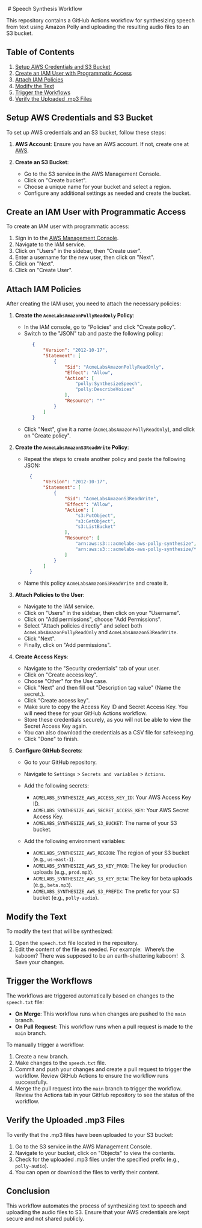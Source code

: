  # Speech Synthesis Workflow

This repository contains a GitHub Actions workflow for synthesizing speech from text using Amazon Polly and uploading the resulting audio files to an S3 bucket.

## Table of Contents
1. [Setup AWS Credentials and S3 Bucket](#setup-aws-credentials-and-s3-bucket)
2. [Create an IAM User with Programmatic Access](#create-an-iam-user-with-programmatic-access)
3. [Attach IAM Policies](#attach-iam-policies)
4. [Modify the Text](#modify-the-text)
5. [Trigger the Workflows](#trigger-the-workflows)
6. [Verify the Uploaded .mp3 Files](#verify-the-uploaded-mp3-files)

## Setup AWS Credentials and S3 Bucket

To set up AWS credentials and an S3 bucket, follow these steps:

1. **AWS Account**: Ensure you have an AWS account. If not, create one at [AWS](https://aws.amazon.com/).

2. **Create an S3 Bucket**:
   - Go to the S3 service in the AWS Management Console.
   - Click on "Create bucket".
   - Choose a unique name for your bucket and select a region.
   - Configure any additional settings as needed and create the bucket.

## Create an IAM User with Programmatic Access

To create an IAM user with programmatic access:

1. Sign in to the [AWS Management Console](https://aws.amazon.com/console/).
2. Navigate to the IAM service.
3. Click on "Users" in the sidebar, then "Create user".
4. Enter a username for the new user, then click on "Next".
5. Click on "Next".
6. Click on "Create User".

## Attach IAM Policies

After creating the IAM user, you need to attach the necessary policies:

1. **Create the `AcmeLabsAmazonPollyReadOnly` Policy**:
   - In the IAM console, go to "Policies" and click "Create policy".
   - Switch to the "JSON" tab and paste the following policy:
     ```json
        {
            "Version": "2012-10-17",
            "Statement": [
                {
                    "Sid": "AcmeLabsAmazonPollyReadOnly",
                    "Effect": "Allow",
                    "Action": [
                        "polly:SynthesizeSpeech",
                        "polly:DescribeVoices"
                    ],
                    "Resource": "*"
                }
            ]
        }
     ```
   - Click "Next", give it a name (`AcmeLabsAmazonPollyReadOnly`), and click on "Create policy".

2. **Create the `AcmeLabsAmazonS3ReadWrite` Policy**:
   - Repeat the steps to create another policy and paste the following JSON:
     ```json
       {
            "Version": "2012-10-17",
            "Statement": [
                {
                    "Sid": "AcmeLabsAmazonS3ReadWrite",
                    "Effect": "Allow",
                    "Action": [
                        "s3:PutObject",
                        "s3:GetObject",
                        "s3:ListBucket"
                    ],
                    "Resource": [
                        "arn:aws:s3:::acmelabs-aws-polly-synthesize",
                        "arn:aws:s3:::acmelabs-aws-polly-synthesize/*"
                    ]
                }
            ]
       }
     ```
   - Name this policy `AcmeLabsAmazonS3ReadWrite` and create it.

3. **Attach Policies to the User**:
   - Navigate to the IAM service.
   - Click on "Users" in the sidebar, then click on your "Username".
   - Click on "Add permissions", choose "Add Permissions".
   - Select "Attach policies directly" and select both `AcmeLabsAmazonPollyReadOnly` and `AcmeLabsAmazonS3ReadWrite`.
   - Click "Next".
   - Finally, click on "Add permissions".

4. **Create Access Keys**:
   - Navigate to the "Security credentials" tab of your user.
   - Click on "Create access key".
   - Choose "Other" for the Use case.
   - Click "Next" and then fill out "Description tag value" (Name the secret.).
   - Click "Create access key".
   - Make sure to copy the Access Key ID and Secret Access Key. You will need these for your GitHub Actions workflow.
   - Store these credentials securely, as you will not be able to view the Secret Access Key again.
   - You can also download the credentials as a CSV file for safekeeping.
   - Click "Done" to finish.

5. **Configure GitHub Secrets**:
   - Go to your GitHub repository.
   - Navigate to `Settings` > `Secrets and variables` > `Actions`.
   - Add the following secrets:
     - `ACMELABS_SYNTHESIZE_AWS_ACCESS_KEY_ID`: Your AWS Access Key ID.
     - `ACMELABS_SYNTHESIZE_AWS_SECRET_ACCESS_KEY`: Your AWS Secret Access Key.
     - `ACMELABS_SYNTHESIZE_AWS_S3_BUCKET`: The name of your S3 bucket.

   - Add the following environment variables:
     - `ACMELABS_SYNTHESIZE_AWS_REGION`: The region of your S3 bucket (e.g., `us-east-1`).
     - `ACMELABS_SYNTHESIZE_AWS_S3_KEY_PROD`: The key for production uploads (e.g., `prod.mp3`).
     - `ACMELABS_SYNTHESIZE_AWS_S3_KEY_BETA`: The key for beta uploads (e.g., `beta.mp3`).
     - `ACMELABS_SYNTHESIZE_AWS_S3_PREFIX`: The prefix for your S3 bucket (e.g., `polly-audio`).

## Modify the Text

To modify the text that will be synthesized:

1. Open the `speech.txt` file located in the repository.
2. Edit the content of the file as needed. For example:
 Where’s the kaboom? There was supposed to be an earth-shattering kaboom!
 3. Save your changes.

## Trigger the Workflows

The workflows are triggered automatically based on changes to the `speech.txt` file:

-   **On Merge**: This workflow runs when changes are pushed to the `main` branch.
-   **On Pull Request**: This workflow runs when a pull request is made to the `main` branch.

To manually trigger a workflow:
1. Create a new branch.
2. Make changes to the `speech.txt` file.
3. Commit and push your changes and create a pull request to trigger the workflow. Review GitHub Actions to ensure the workflow runs successfully.
4. Merge the pull request into the `main` branch to trigger the workflow. Review the Actions tab in your GitHub repository to see the status of the workflow.

## Verify the Uploaded .mp3 Files

To verify that the .mp3 files have been uploaded to your S3 bucket:

1. Go to the S3 service in the AWS Management Console.
2. Navigate to your bucket, click on "Objects" to view the contents.
3. Check for the uploaded .mp3 files under the specified prefix (e.g., `polly-audio`).
4. You can open or download the files to verify their content.

## Conclusion

This workflow automates the process of synthesizing text to speech and uploading the audio files to S3. Ensure that your AWS credentials are kept secure and not shared publicly.